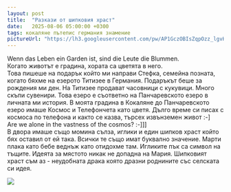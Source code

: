 ```yaml
---
layout: post
title:  "Разкази от шипковия храст"
date:   2025-08-06 05:00:00 +0300
tags: кокаляне пътепис германия знамение
pictureUrl: "https://lh3.googleusercontent.com/pw/AP1GczOBIsZqpOzz_lgvH8oQXQcnWsle5gFOXuIjsKWVOumibFvjMhutXbiatBRuSHO9D6KxETOV2qClA8OJaToJ6cibNlnWdACvmwsWNC9b_jTbGCRk5bOO--C4XAFNKpuJ3hKGMJnXw3LPKIcuYf72s64ovQeqJYuAUVR-My44v7TDtL4mgiWAxL5rSrcV7OrUVkc-pDYEXfwdLxjDm1oTnme9luM-rGMCVN5oRDDdkUnugrcFv-iDYocKkEMYvCaKAJHT8YLe58p21kWMv3h36EfyxF-NdCoqm7jI1cre4V0drcvNrku0F9hqqatfBL2kfbke-nBGJl1fz1ZIDLw4eavvwM8Cx1WZAUDLt9mrsHReZ_JfuhBekcNh9KvsVSwQLVwyUFYl-BAwxoVgOOuY_2uf6ltncImh08ocR33_APnxOfvhcz2gGw44rsRghTGMG1TXwlNZuI67GwcYevirCjRSjTAWIyYQuEqM8wgqiY1OPU8gqFGBcCbBVveCnvAjRd5Iy-0mZjMlJlJ2tjGedFsSdxsMHrqiNK32pkxYd2tG1ONUTlel2ySeV02CMyQMgFhXC5L-aO7IQPCel1ed1AeX5kT7iioAHjdKKTCjyI5MVNGYB8Z5sVKsUWWLKvGZGG9nk23kVlDQWsO-lgBHPKgKPvg6W-eHPPaHBBKQPJInr2w-vBuVlNYXg0ZUy3POoHqxFOm8ES_bphTkGdxyaBP9CzY8L7tMuWPLhKoVVBvgOgUN-YQwij3aGL2mmcBlwJBt1EyAJ11hezNHdobUXUgxmCqxz4LvfbjKGY7smFMHzgJHURXjayCxVLDDo5NlGE5NAuRQ4h3n5EPaPP27lQZ8RJAUMDXMpSEhyvO0hgEHZ8_rb-C5slZWcVUYGFBqnhAd-YmOTyzNlLL620FJLKTE3K26Oh0wlSELI5zboT2WPRkElvhqTKmmol0=w679-h534-no"
---
```

Wenn das Leben ein Garden ist, sind die Leute die Blummen.  
Когато животът е градина, хората са цветята в него.  
Това пишеше на подарък който ми направи Стефка, семейна позната, когато бяхме на езерото Титизее в Германия.
Подаръкът беше за рождения ми ден. На Титизее продават часовници с кукувици. Много скъпи сувенири.
Това езеро е съответно на Панчаревското езеро в личната ми история. В моята градина в Кокаляне до 
Панчаревското езеро имаше Космос и Телефончета като цветя. 
Дълго време си писах с космоса по телефона и както се казва, търсех извънземен живот :-]   
Are we alone in the vastness of the cosmos? :-]]]  
В двора имаше също момина сълза, иглики и един шипков храст който бях оставил от ей така.
Всички те също имат буквално значение. Марти плака като бебе веднъж като отидохме там.
Игликите пък са символ на тъщите. Идеята за мястото никак не допадна на Мария.
Шипковият храст съм аз - неудобната драка която дразни роднините със селската си идея.

![]({{page.pictureUrl}})